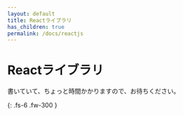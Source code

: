```yaml
---
layout: default
title: Reactライブラリ
has_children: true
permalink: /docs/reactjs
---
```


# Reactライブラリ

書いていて、ちょっと時間かかりますので、お待ちください。

{: .fs-6 .fw-300 }
